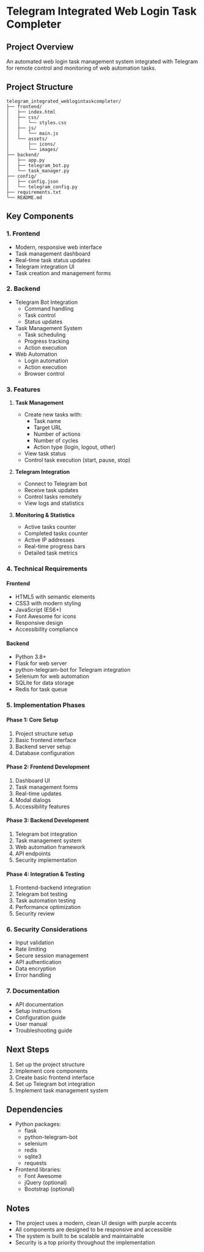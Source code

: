 # Telegram Integrated Web Login Task Completer

## Project Overview
An automated web login task management system integrated with Telegram for remote control and monitoring of web automation tasks.

## Project Structure
```
telegram_integrated_weblogintaskcompleter/
├── frontend/
│   ├── index.html
│   ├── css/
│   │   └── styles.css
│   ├── js/
│   │   └── main.js
│   └── assets/
│       ├── icons/
│       └── images/
├── backend/
│   ├── app.py
│   ├── telegram_bot.py
│   └── task_manager.py
├── config/
│   ├── config.json
│   └── telegram_config.py
├── requirements.txt
└── README.md
```

## Key Components

### 1. Frontend
- Modern, responsive web interface
- Task management dashboard
- Real-time task status updates
- Telegram integration UI
- Task creation and management forms

### 2. Backend
- Telegram Bot Integration
  - Command handling
  - Task control
  - Status updates
- Task Management System
  - Task scheduling
  - Progress tracking
  - Action execution
- Web Automation
  - Login automation
  - Action execution
  - Browser control

### 3. Features
1. **Task Management**
   - Create new tasks with:
     - Task name
     - Target URL
     - Number of actions
     - Number of cycles
     - Action type (login, logout, other)
   - View task status
   - Control task execution (start, pause, stop)

2. **Telegram Integration**
   - Connect to Telegram bot
   - Receive task updates
   - Control tasks remotely
   - View logs and statistics

3. **Monitoring & Statistics**
   - Active tasks counter
   - Completed tasks counter
   - Active IP addresses
   - Real-time progress bars
   - Detailed task metrics

### 4. Technical Requirements

#### Frontend
- HTML5 with semantic elements
- CSS3 with modern styling
- JavaScript (ES6+)
- Font Awesome for icons
- Responsive design
- Accessibility compliance

#### Backend
- Python 3.8+
- Flask for web server
- python-telegram-bot for Telegram integration
- Selenium for web automation
- SQLite for data storage
- Redis for task queue

### 5. Implementation Phases

#### Phase 1: Core Setup
1. Project structure setup
2. Basic frontend interface
3. Backend server setup
4. Database configuration

#### Phase 2: Frontend Development
1. Dashboard UI
2. Task management forms
3. Real-time updates
4. Modal dialogs
5. Accessibility features

#### Phase 3: Backend Development
1. Telegram bot integration
2. Task management system
3. Web automation framework
4. API endpoints
5. Security implementation

#### Phase 4: Integration & Testing
1. Frontend-backend integration
2. Telegram bot testing
3. Task automation testing
4. Performance optimization
5. Security review

### 6. Security Considerations
- Input validation
- Rate limiting
- Secure session management
- API authentication
- Data encryption
- Error handling

### 7. Documentation
- API documentation
- Setup instructions
- Configuration guide
- User manual
- Troubleshooting guide

## Next Steps
1. Set up the project structure
2. Implement core components
3. Create basic frontend interface
4. Set up Telegram bot integration
5. Implement task management system

## Dependencies
- Python packages:
  - flask
  - python-telegram-bot
  - selenium
  - redis
  - sqlite3
  - requests
- Frontend libraries:
  - Font Awesome
  - jQuery (optional)
  - Bootstrap (optional)

## Notes
- The project uses a modern, clean UI design with purple accents
- All components are designed to be responsive and accessible
- The system is built to be scalable and maintainable
- Security is a top priority throughout the implementation

